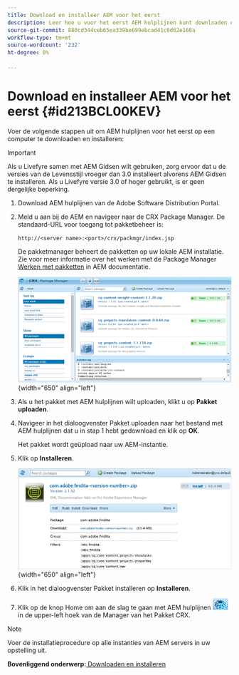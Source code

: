 ```yaml
---
title: Download en installeer AEM voor het eerst
description: Leer hoe u voor het eerst AEM hulplijnen kunt downloaden en installeren
source-git-commit: 880cd344ceb65ea339be699ebcad41c0d62e168a
workflow-type: tm+mt
source-wordcount: '232'
ht-degree: 0%

---
```


# Download en installeer AEM voor het eerst {#id213BCL00KEV}

Voer de volgende stappen uit om AEM hulplijnen voor het eerst op een computer te downloaden en installeren:

>[!IMPORTANT]
>
> Als u Livefyre samen met AEM Gidsen wilt gebruiken, zorg ervoor dat u de versies van de Levensstijl vroeger dan 3.0 installeert alvorens AEM Gidsen te installeren. Als u Livefyre versie 3.0 of hoger gebruikt, is er geen dergelijke beperking.

1. Download AEM hulplijnen van de Adobe Software Distribution Portal.

1. Meld u aan bij de AEM en navigeer naar de CRX Package Manager. De standaard-URL voor toegang tot pakketbeheer is:

   ```http
   http://<server name>:<port>/crx/packmgr/index.jsp
   ```

   De pakketmanager beheert de pakketten op uw lokale AEM installatie. Zie voor meer informatie over het werken met de Package Manager [Werken met pakketten](https://helpx.adobe.com/experience-manager/6-5/sites/administering/using/package-manager.html) in AEM documentatie.

   ![](assets/package-manager.png){width="650" align="left"}

1. Als u het pakket met AEM hulplijnen wilt uploaden, klikt u op **Pakket uploaden**.

1. Navigeer in het dialoogvenster Pakket uploaden naar het bestand met AEM hulplijnen dat u in stap 1 hebt gedownload en klik op **OK**.

   Het pakket wordt geüpload naar uw AEM-instantie.

1. Klik op **Installeren**.

   ![](assets/install-package.png){width="650" align="left"}

1. Klik in het dialoogvenster Pakket installeren op **Installeren**.

1. Klik op de knop Home om aan de slag te gaan met AEM hulplijnen ![](assets/home-button.png) in de upper-left hoek van de Manager van het Pakket CRX.


>[!NOTE]
>
> Voer de installatieprocedure op alle instanties van AEM servers in uw opstelling uit.

**Bovenliggend onderwerp:**[ Downloaden en installeren](download-install.md)
